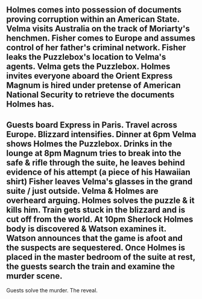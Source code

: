 Holmes comes into possession of documents proving corruption within an American State.
Velma visits Australia on the track of Moriarty's henchmen.
Fisher comes to Europe and assumes control of her father's criminal network.
Fisher leaks the Puzzlebox's location to Velma's agents.
Velma gets the Puzzlebox.
Holmes invites everyone aboard the Orient Express
Magnum is hired under pretense of American National Security to retrieve the documents Holmes has.
--
Guests board Express in Paris.
Travel across Europe.
Blizzard intensifies.
Dinner at 6pm
Velma shows Holmes the Puzzlebox.
Drinks in the lounge at 8pm
Magnum tries to break into the safe & rifle through the suite, he leaves behind evidence of his attempt (a piece of his Hawaiian shirt)
Fisher leaves Velma's glasses in the grand suite / just outside.
Velma & Holmes are overheard arguing.
Holmes solves the puzzle & it kills him.
Train gets stuck in the blizzard and is cut off from the world.
At 10pm Sherlock Holmes body is discovered & Watson examines it.
Watson announces that the game is afoot and the suspects are sequestered.
Once Holmes is placed in the master bedroom of the suite at rest, the guests search the train and examine the murder scene.
--
Guests solve the murder.
The reveal.